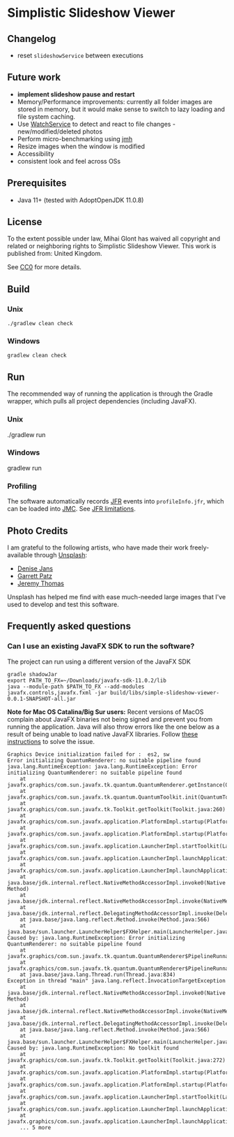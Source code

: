 # Simplistic Slideshow Viewer

## Changelog
* reset `slideshowService` between executions


## Future work 
* **implement slideshow pause and restart**
* Memory/Performance improvements: currently all folder images are stored in memory, but it would 
  make sense to switch to lazy loading and file system caching. 
* Use [WatchService](https://docs.oracle.com/en/java/javase/11/docs/api/java.base/java/nio/file/WatchService.html)
  to detect and react to file changes - new/modified/deleted photos
* Perform micro-benchmarking using [jmh](https://github.com/openjdk/jmh/) 
* Resize images when the window is modified
* Accessibility
* consistent look and feel across OSs

## Prerequisites

* Java 11+ (tested with AdoptOpenJDK 11.0.8)

## License
To the extent possible under law, Mihai Glont has waived all copyright and related or neighboring
rights to Simplistic Slideshow Viewer. This work is published from: United Kingdom.

See [CC0](https://creativecommons.org/publicdomain/zero/1.0/) for more details.

## Build

### Unix

    ./gradlew clean check

### Windows

    gradlew clean check

## Run

The recommended way of running the application is through the Gradle wrapper, which pulls all
project dependencies (including JavaFX).

### Unix

  ./gradlew run

### Windows

  gradlew run

### Profiling
The software automatically records [JFR](https://docs.oracle.com/en/java/java-components/jdk-mission-control/index.html)
events into `profileInfo.jfr`, which can be loaded into [JMC](https://oracle.com/missioncontrol). See
[JFR limitations](http://hirt.se/blog/?p=364).

## Photo Credits
I am grateful to the following artists, who have made their work freely-available through
[Unsplash](https://unsplash.com/):

* [Denise Jans](https://unsplash.com/@dmjdenise)
* [Garrett Patz](https://unsplash.com/@garrettpatz)
* [Jeremy Thomas](https://unsplash.com/@jeremythomasphoto)

Unsplash has helped me find with ease much-needed large images that I've used to develop and test
this software.

## Frequently asked questions
### Can I use an existing JavaFX SDK to run the software?

The project can run using a different version of the JavaFX SDK

    gradle shadowJar
    export PATH_TO_FX=~/Downloads/javafx-sdk-11.0.2/lib
    java --module-path $PATH_TO_FX --add-modules javafx.controls,javafx.fxml -jar build/libs/simple-slideshow-viewer-0.0.1-SNAPSHOT-all.jar

**Note for Mac OS Catalina/Big Sur users:** Recent versions of MacOS complain about JavaFX binaries
not being signed and prevent you from running the application. Java will also throw errors like
the one below as a result of being unable to load native JavaFX libraries. Follow 
[these instructions](https://www.macworld.co.uk/how-to/mac-app-unidentified-developer-3669596/) 
to solve the issue.

```
Graphics Device initialization failed for :  es2, sw
Error initializing QuantumRenderer: no suitable pipeline found
java.lang.RuntimeException: java.lang.RuntimeException: Error initializing QuantumRenderer: no suitable pipeline found
	at javafx.graphics/com.sun.javafx.tk.quantum.QuantumRenderer.getInstance(QuantumRenderer.java:280)
	at javafx.graphics/com.sun.javafx.tk.quantum.QuantumToolkit.init(QuantumToolkit.java:222)
	at javafx.graphics/com.sun.javafx.tk.Toolkit.getToolkit(Toolkit.java:260)
	at javafx.graphics/com.sun.javafx.application.PlatformImpl.startup(PlatformImpl.java:267)
	at javafx.graphics/com.sun.javafx.application.PlatformImpl.startup(PlatformImpl.java:158)
	at javafx.graphics/com.sun.javafx.application.LauncherImpl.startToolkit(LauncherImpl.java:658)
	at javafx.graphics/com.sun.javafx.application.LauncherImpl.launchApplicationWithArgs(LauncherImpl.java:409)
	at javafx.graphics/com.sun.javafx.application.LauncherImpl.launchApplication(LauncherImpl.java:363)
	at java.base/jdk.internal.reflect.NativeMethodAccessorImpl.invoke0(Native Method)
	at java.base/jdk.internal.reflect.NativeMethodAccessorImpl.invoke(NativeMethodAccessorImpl.java:62)
	at java.base/jdk.internal.reflect.DelegatingMethodAccessorImpl.invoke(DelegatingMethodAccessorImpl.java:43)
	at java.base/java.lang.reflect.Method.invoke(Method.java:566)
	at java.base/sun.launcher.LauncherHelper$FXHelper.main(LauncherHelper.java:1051)
Caused by: java.lang.RuntimeException: Error initializing QuantumRenderer: no suitable pipeline found
	at javafx.graphics/com.sun.javafx.tk.quantum.QuantumRenderer$PipelineRunnable.init(QuantumRenderer.java:94)
	at javafx.graphics/com.sun.javafx.tk.quantum.QuantumRenderer$PipelineRunnable.run(QuantumRenderer.java:124)
	at java.base/java.lang.Thread.run(Thread.java:834)
Exception in thread "main" java.lang.reflect.InvocationTargetException
	at java.base/jdk.internal.reflect.NativeMethodAccessorImpl.invoke0(Native Method)
	at java.base/jdk.internal.reflect.NativeMethodAccessorImpl.invoke(NativeMethodAccessorImpl.java:62)
	at java.base/jdk.internal.reflect.DelegatingMethodAccessorImpl.invoke(DelegatingMethodAccessorImpl.java:43)
	at java.base/java.lang.reflect.Method.invoke(Method.java:566)
	at java.base/sun.launcher.LauncherHelper$FXHelper.main(LauncherHelper.java:1051)
Caused by: java.lang.RuntimeException: No toolkit found
	at javafx.graphics/com.sun.javafx.tk.Toolkit.getToolkit(Toolkit.java:272)
	at javafx.graphics/com.sun.javafx.application.PlatformImpl.startup(PlatformImpl.java:267)
	at javafx.graphics/com.sun.javafx.application.PlatformImpl.startup(PlatformImpl.java:158)
	at javafx.graphics/com.sun.javafx.application.LauncherImpl.startToolkit(LauncherImpl.java:658)
	at javafx.graphics/com.sun.javafx.application.LauncherImpl.launchApplicationWithArgs(LauncherImpl.java:409)
	at javafx.graphics/com.sun.javafx.application.LauncherImpl.launchApplication(LauncherImpl.java:363)
	... 5 more
```
